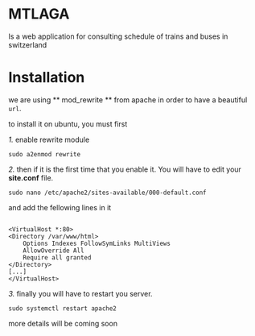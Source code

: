 # MTLAGA
Is a web application for consulting schedule of trains and buses in switzerland

# Installation
we are using ** mod_rewrite ** from apache in order to have a beautiful `url`.

to install it on ubuntu, you must first

*1.*  enable rewrite module

    sudo a2enmod rewrite

*2.* then if it is the first time that you enable it. You will have to edit your **site.conf** file.

    sudo nano /etc/apache2/sites-available/000-default.conf

and add the fellowing lines in it


```apacheconf

<VirtualHost *:80>
<Directory /var/www/html>
    Options Indexes FollowSymLinks MultiViews
    AllowOverride All
    Require all granted
</Directory>
[...]
</VirtualHost>

```

*3.* finally you will have to restart you server.

    sudo systemctl restart apache2

more details will be coming soon
